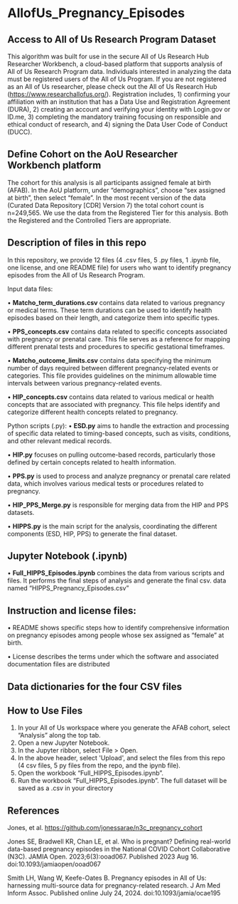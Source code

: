 # AllofUs_Pregnancy_Episodes

## Access to All of Us Research Program Dataset
This algorithm was built for use in the secure All of Us Research Hub Researcher Workbench, a cloud-based platform that supports analysis of All of Us Research Program data. Individuals interested in analyzing the data must be registered users of the All of Us Program. If you are not registered as an All of Us researcher, please check out the All of Us Research Hub (https://www.researchallofus.org/). Registration includes, 1) confirming your affiliation with an institution that has a Data Use and Registration Agreement (DURA), 2) creating an account and verifying your identity with Login.gov or ID.me, 3) completing the mandatory training focusing on responsible and ethical conduct of research, and 4) signing the Data User Code of Conduct (DUCC). 

## Define Cohort on the AoU Researcher Workbench platform
The cohort for this analysis is all participants assigned female at birth (AFAB). In the AoU platform, under “demographics”, choose “sex assigned at birth”, then select “female”. In the most recent version of the data (Curated Data Repository [CDR] Version 7) the total cohort count is n=249,565. We use the data from the Registered Tier for this analysis. Both the Registered and the Controlled Tiers are appropriate.


## Description of files in this repo
In this repository, we provide 12 files (4 .csv files, 5 .py files, 1 .ipynb file, one license, and one README file) for users who want to identify pregnancy episodes from the All of Us Research Program.

Input data files:

•	**Matcho_term_durations.csv** contains data related to various pregnancy or medical terms. These term durations can be used to identify health episodes based on their length, and categorize them into specific types.

•	**PPS_concepts.csv** contains data related to specific concepts associated with pregnancy or prenatal care. This file serves as a reference for mapping different prenatal tests and procedures to specific gestational timeframes.

•	**Matcho_outcome_limits.csv** contains data specifying the minimum number of days required between different pregnancy-related events or categories. This file provides guidelines on the minimum allowable time intervals between various pregnancy-related events.

•	**HIP_concepts.csv** contains data related to various medical or health concepts that are associated with pregnancy. This file helps identify and categorize different health concepts related to pregnancy.

Python scripts (.py): 
•	**ESD.py** aims to handle the extraction and processing of specific data related to timing-based concepts, such as visits, conditions, and other relevant medical records.

•	**HIP.py** focuses on pulling outcome-based records, particularly those defined by certain concepts related to health information.

•	**PPS.py** is used to process and analyze pregnancy or prenatal care related data, which involves various medical tests or procedures related to pregnancy.

•	**HIP_PPS_Merge.py** is responsible for merging data from the HIP and PPS datasets. 

•	**HIPPS.py** is the main script for the analysis, coordinating the different components (ESD, HIP, PPS) to generate the final dataset.

## Jupyter Notebook (.ipynb) 

•	**Full_HIPPS_Episodes.ipynb** combines the data from various scripts and files. It performs the final steps of analysis and generate the final csv. data named “HIPPS_Pregnancy_Episodes.csv”


## Instruction and license files:

•	README shows specific steps how to identify comprehensive information on pregnancy episodes among people whose sex assigned as “female” at birth. 

•	License describes the terms under which the software and associated documentation files are distributed

## Data dictionaries for the four CSV files



## How to Use Files

  1. In your All of Us workspace where you generate the AFAB cohort, select “Analysis” along the top tab.
  2. Open a new Jupyter Notebook.
  3. In the Jupyter ribbon, select File > Open.
  4. In the above header, select 'Upload', and select the files from this repo (4 csv files, 5 py files from the repo, and the ipynb file).
  5. Open the workbook “Full_HIPPS_Episodes.ipynb”.
  6. Run the workbook “Full_HIPPS_Episodes.ipynb”. The full dataset will be saved as a .csv in your directory

## References

Jones, et al. https://github.com/jonessarae/n3c_pregnancy_cohort

Jones SE, Bradwell KR, Chan LE, et al. Who is pregnant? Defining real-world data-based pregnancy episodes in the National COVID Cohort Collaborative (N3C). JAMIA Open. 2023;6(3):ooad067. Published 2023 Aug 16. doi:10.1093/jamiaopen/ooad067

Smith LH, Wang W, Keefe-Oates B. Pregnancy episodes in All of Us: harnessing multi-source data for pregnancy-related research. J Am Med Inform Assoc. Published online July 24, 2024. doi:10.1093/jamia/ocae195
